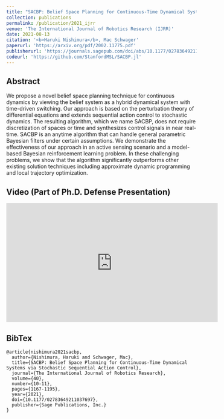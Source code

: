 ```yaml
---
title: "SACBP: Belief Space Planning for Continuous-Time Dynamical Systems via Stochastic Sequential Action Control"
collection: publications
permalink: /publication/2021_ijrr
venue: 'The International Journal of Robotics Research (IJRR)'
date: 2021-08-13
citation: '<b>Haruki Nishimura</b>, Mac Schwager'
paperurl: 'https://arxiv.org/pdf/2002.11775.pdf'
publisherurl: 'https://journals.sagepub.com/doi/abs/10.1177/02783649211037697'
codeurl: 'https://github.com/StanfordMSL/SACBP.jl'
---
```



## Abstract
We propose a novel belief space planning technique for continuous dynamics by viewing the belief system as a hybrid 
dynamical system with time-driven switching. Our approach is based on the perturbation theory of differential equations 
and extends sequential action control to stochastic dynamics. The resulting algorithm, which we name SACBP, does not 
require discretization of spaces or time and synthesizes control signals in near real-time. SACBP is an anytime 
algorithm that can handle general parametric Bayesian filters under certain assumptions. We demonstrate the 
effectiveness of our approach in an active sensing scenario and a model-based Bayesian reinforcement learning problem. 
In these challenging problems, we show that the algorithm significantly outperforms other existing solution techniques 
including approximate dynamic programming and local trajectory optimization.


## Video (Part of Ph.D. Defense Presentation)
<iframe width="560" height="315" src="https://www.youtube.com/embed/-vW9EcojrYA?start=611" title="YouTube video player" 
frameborder="0" allow="accelerometer; autoplay; clipboard-write; encrypted-media; gyroscope; picture-in-picture" 
allowfullscreen></iframe>


## BibTex
```
@article{nishimura2021sacbp,
  author={Nishimura, Haruki and Schwager, Mac},
  title={SACBP: Belief Space Planning for Continuous-Time Dynamical Systems via Stochastic Sequential Action Control},
  journal={The International Journal of Robotics Research},
  volume={40},
  number={10-11},
  pages={1167-1195},
  year={2021},
  doi={10.1177/02783649211037697},
  publisher={Sage Publications, Inc.}
}
```